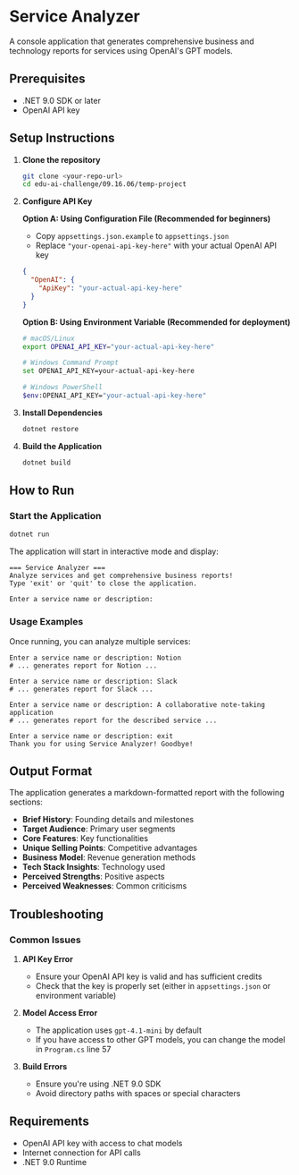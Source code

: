 # Service Analyzer

A console application that generates comprehensive business and technology reports for services using OpenAI's GPT models.

## Prerequisites

- .NET 9.0 SDK or later
- OpenAI API key

## Setup Instructions

1. **Clone the repository**
   ```bash
   git clone <your-repo-url>
   cd edu-ai-challenge/09.16.06/temp-project
   ```

2. **Configure API Key**

   **Option A: Using Configuration File (Recommended for beginners)**
   - Copy `appsettings.json.example` to `appsettings.json`
   - Replace `"your-openai-api-key-here"` with your actual OpenAI API key
   ```json
   {
     "OpenAI": {
       "ApiKey": "your-actual-api-key-here"
     }
   }
   ```

   **Option B: Using Environment Variable (Recommended for deployment)**
   ```bash
   # macOS/Linux
   export OPENAI_API_KEY="your-actual-api-key-here"
   
   # Windows Command Prompt
   set OPENAI_API_KEY=your-actual-api-key-here
   
   # Windows PowerShell
   $env:OPENAI_API_KEY="your-actual-api-key-here"
   ```

3. **Install Dependencies**
   ```bash
   dotnet restore
   ```

4. **Build the Application**
   ```bash
   dotnet build
   ```

## How to Run

### Start the Application
```bash
dotnet run
```

The application will start in interactive mode and display:
```
=== Service Analyzer ===
Analyze services and get comprehensive business reports!
Type 'exit' or 'quit' to close the application.

Enter a service name or description:
```

### Usage Examples
Once running, you can analyze multiple services:
```
Enter a service name or description: Notion
# ... generates report for Notion ...

Enter a service name or description: Slack
# ... generates report for Slack ...

Enter a service name or description: A collaborative note-taking application
# ... generates report for the described service ...

Enter a service name or description: exit
Thank you for using Service Analyzer! Goodbye!
```

## Output Format

The application generates a markdown-formatted report with the following sections:
- **Brief History**: Founding details and milestones
- **Target Audience**: Primary user segments
- **Core Features**: Key functionalities
- **Unique Selling Points**: Competitive advantages
- **Business Model**: Revenue generation methods
- **Tech Stack Insights**: Technology used
- **Perceived Strengths**: Positive aspects
- **Perceived Weaknesses**: Common criticisms

## Troubleshooting

### Common Issues

1. **API Key Error**
   - Ensure your OpenAI API key is valid and has sufficient credits
   - Check that the key is properly set (either in `appsettings.json` or environment variable)

2. **Model Access Error**
   - The application uses `gpt-4.1-mini` by default
   - If you have access to other GPT models, you can change the model in `Program.cs` line 57

3. **Build Errors**
   - Ensure you're using .NET 9.0 SDK
   - Avoid directory paths with spaces or special characters

## Requirements

- OpenAI API key with access to chat models
- Internet connection for API calls
- .NET 9.0 Runtime